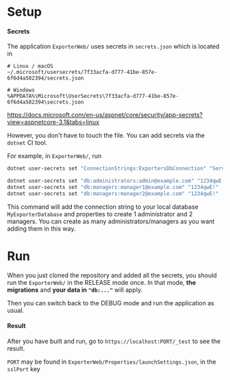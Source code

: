 # Setup

#### Secrets
The application `ExporterWeb/` uses secrets in `secrets.json` which is located in
```
# Linux / macOS
~/.microsoft/usersecrets/7f33acfa-d777-41be-857e-6f6d4a582394/secrets.json

# Windows
%APPDATA%\Microsoft\UserSecrets\7f33acfa-d777-41be-857e-6f6d4a582394\secrets.json
```
https://docs.microsoft.com/en-us/aspnet/core/security/app-secrets?view=aspnetcore-3.1&tabs=linux

However, you don't have to touch the file. You can add secrets via the `dotnet` CI tool.

For example, in `ExporterWeb/`, run
```bash
dotnet user-secrets set "ConnectionStrings:ExportersDbConnection" "Server=(localdb)\\MSSQLLocalDB;Database=MyExporterDatabase;Trusted_Connection=True;MultipleActiveResultSets=true"

dotnet user-secrets set "db:administrators:admin@example.com" "1234qwE!"
dotnet user-secrets set "db:managers:manager1@example.com" "1234qwE!"
dotnet user-secrets set "db:managers:manager2@example.com" "1234qwE!"
```
This command will add the connection string to your local database `MyExporterDatabase` and properties to create 1 administrator and 2 managers. You can create as many administrators/managers as you want adding them in this way.

# Run

When you just cloned the repository and added all the secrets, you should run the `ExporterWeb/` in the RELEASE mode once. In that mode, **the migrations** and **your data in `"db:..."`** will apply.

Then you can switch back to the DEBUG mode and run the application as usual.

#### Result
After you have built and run, go to `https://localhost:PORT/_test` to see the result.

`PORT` may be found in `ExporterWeb/Properties/launchSettings.json`, in the `sslPort` key
